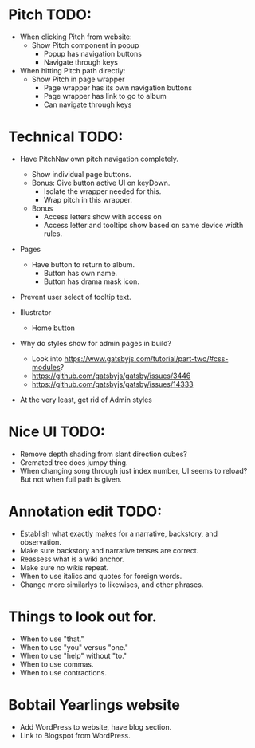 # Pitch TODO:
* When clicking Pitch from website:
    * Show Pitch component in popup
        * Popup has navigation buttons
        * Navigate through keys
* When hitting Pitch path directly:
    * Show Pitch in page wrapper
        * Page wrapper has its own navigation buttons
        * Page wrapper has link to go to album
        * Can navigate through keys

# Technical TODO:
* Have PitchNav own pitch navigation completely.
    * Show individual page buttons.
    * Bonus: Give button active UI on keyDown.
        * Isolate the wrapper needed for this.
        * Wrap pitch in this wrapper.
    * Bonus
        * Access letters show with access on
        * Access letter and tooltips show based on same device width rules.
* Pages
    * Have button to return to album.
        * Button has own name.
        * Button has drama mask icon.

* Prevent user select of tooltip text.
* Illustrator
    * Home button

* Why do styles show for admin pages in build?
    * Look into https://www.gatsbyjs.com/tutorial/part-two/#css-modules?
    * https://github.com/gatsbyjs/gatsby/issues/3446
    * https://github.com/gatsbyjs/gatsby/issues/14333
* At the very least, get rid of Admin styles

# Nice UI TODO:
* Remove depth shading from slant direction cubes?
* Cremated tree does jumpy thing.
* When changing song through just index number, UI seems to reload? But not when full path is given.

# Annotation edit TODO:
* Establish what exactly makes for a narrative, backstory, and observation.
* Make sure backstory and narrative tenses are correct.
* Reassess what is a wiki anchor.
* Make sure no wikis repeat.
* When to use italics and quotes for foreign words.
* Change more similarlys to likewises, and other phrases.

# Things to look out for.
* When to use "that."
* When to use "you" versus "one."
* When to use "help" without "to."
* When to use commas.
* When to use contractions.

# Bobtail Yearlings website
* Add WordPress to website, have blog section.
* Link to Blogspot from WordPress.
